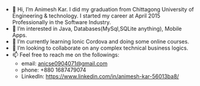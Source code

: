 - 👋 Hi, I’m Animesh Kar. I did my graduation from Chittagong University of Engineering & technology. 
I started my career at April 2015 Professionally in the Software Industry.
- 👀 I’m interested in Java, Databases(MySql,SQLite anything), Mobile Apps.
- 🌱 I’m currently learning Ionic Cordova and doing some online courses.
- 💞️ I’m looking to collaborate on any complex technical business logics.
- 📫 Feel free to reach me on the followings:
  - email: anicse0904071@gmail.com 
  - phone: +880 1687479074 
  - LinkedIn: https://www.linkedin.com/in/animesh-kar-56013ba8/

<!---
ani0904071/ani0904071 is a ✨ special ✨ repository because its `README.md` (this file) appears on your GitHub profile.
You can click the Preview link to take a look at your changes.
--->
